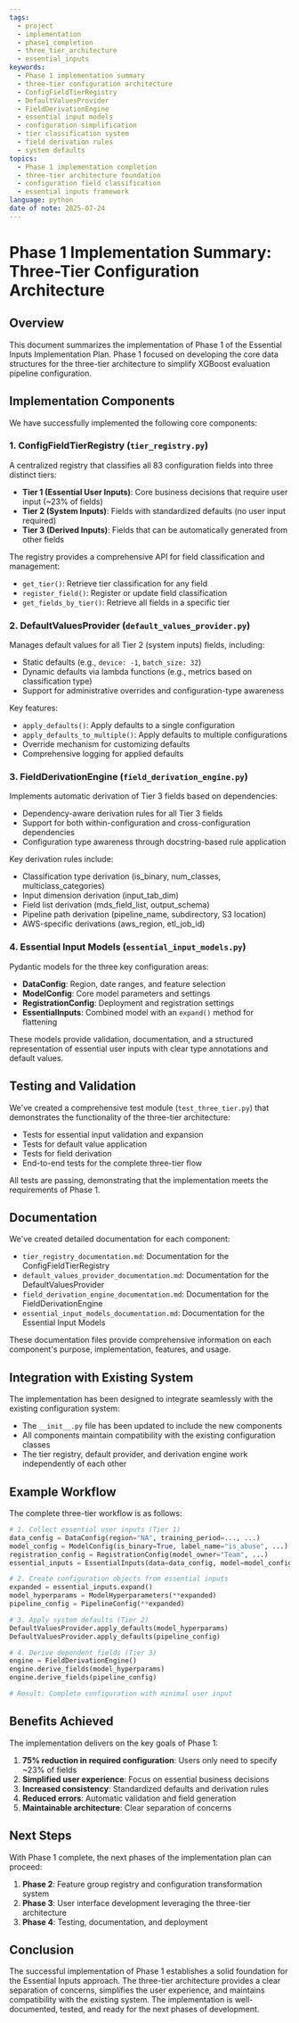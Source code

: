 ```yaml
---
tags:
  - project
  - implementation
  - phase1_completion
  - three_tier_architecture
  - essential_inputs
keywords: 
  - Phase 1 implementation summary
  - three-tier configuration architecture
  - ConfigFieldTierRegistry
  - DefaultValuesProvider
  - FieldDerivationEngine
  - essential input models
  - configuration simplification
  - tier classification system
  - field derivation rules
  - system defaults
topics: 
  - Phase 1 implementation completion
  - three-tier architecture foundation
  - configuration field classification
  - essential inputs framework
language: python
date of note: 2025-07-24
---
```

# Phase 1 Implementation Summary: Three-Tier Configuration Architecture

## Overview

This document summarizes the implementation of Phase 1 of the Essential Inputs Implementation Plan. Phase 1 focused on developing the core data structures for the three-tier architecture to simplify XGBoost evaluation pipeline configuration.

## Implementation Components

We have successfully implemented the following core components:

### 1. ConfigFieldTierRegistry (`tier_registry.py`)

A centralized registry that classifies all 83 configuration fields into three distinct tiers:

- **Tier 1 (Essential User Inputs)**: Core business decisions that require user input (~23% of fields)
- **Tier 2 (System Inputs)**: Fields with standardized defaults (no user input required)
- **Tier 3 (Derived Inputs)**: Fields that can be automatically generated from other fields

The registry provides a comprehensive API for field classification and management:
- `get_tier()`: Retrieve tier classification for any field
- `register_field()`: Register or update field classification
- `get_fields_by_tier()`: Retrieve all fields in a specific tier

### 2. DefaultValuesProvider (`default_values_provider.py`)

Manages default values for all Tier 2 (system inputs) fields, including:

- Static defaults (e.g., `device: -1`, `batch_size: 32`)
- Dynamic defaults via lambda functions (e.g., metrics based on classification type)
- Support for administrative overrides and configuration-type awareness

Key features:
- `apply_defaults()`: Apply defaults to a single configuration
- `apply_defaults_to_multiple()`: Apply defaults to multiple configurations
- Override mechanism for customizing defaults
- Comprehensive logging for applied defaults

### 3. FieldDerivationEngine (`field_derivation_engine.py`)

Implements automatic derivation of Tier 3 fields based on dependencies:

- Dependency-aware derivation rules for all Tier 3 fields
- Support for both within-configuration and cross-configuration dependencies
- Configuration type awareness through docstring-based rule application

Key derivation rules include:
- Classification type derivation (is_binary, num_classes, multiclass_categories)
- Input dimension derivation (input_tab_dim)
- Field list derivation (mds_field_list, output_schema)
- Pipeline path derivation (pipeline_name, subdirectory, S3 location)
- AWS-specific derivations (aws_region, etl_job_id)

### 4. Essential Input Models (`essential_input_models.py`)

Pydantic models for the three key configuration areas:

- **DataConfig**: Region, date ranges, and feature selection
- **ModelConfig**: Core model parameters and settings
- **RegistrationConfig**: Deployment and registration settings
- **EssentialInputs**: Combined model with an `expand()` method for flattening

These models provide validation, documentation, and a structured representation of essential user inputs with clear type annotations and default values.

## Testing and Validation

We've created a comprehensive test module (`test_three_tier.py`) that demonstrates the functionality of the three-tier architecture:

- Tests for essential input validation and expansion
- Tests for default value application
- Tests for field derivation
- End-to-end tests for the complete three-tier flow

All tests are passing, demonstrating that the implementation meets the requirements of Phase 1.

## Documentation

We've created detailed documentation for each component:

- `tier_registry_documentation.md`: Documentation for the ConfigFieldTierRegistry
- `default_values_provider_documentation.md`: Documentation for the DefaultValuesProvider
- `field_derivation_engine_documentation.md`: Documentation for the FieldDerivationEngine
- `essential_input_models_documentation.md`: Documentation for the Essential Input Models

These documentation files provide comprehensive information on each component's purpose, implementation, features, and usage.

## Integration with Existing System

The implementation has been designed to integrate seamlessly with the existing configuration system:

- The `__init__.py` file has been updated to include the new components
- All components maintain compatibility with the existing configuration classes
- The tier registry, default provider, and derivation engine work independently of each other

## Example Workflow

The complete three-tier workflow is as follows:

```python
# 1. Collect essential user inputs (Tier 1)
data_config = DataConfig(region="NA", training_period=..., ...)
model_config = ModelConfig(is_binary=True, label_name="is_abuse", ...)
registration_config = RegistrationConfig(model_owner="Team", ...)
essential_inputs = EssentialInputs(data=data_config, model=model_config, registration=registration_config)

# 2. Create configuration objects from essential inputs
expanded = essential_inputs.expand()
model_hyperparams = ModelHyperparameters(**expanded)
pipeline_config = PipelineConfig(**expanded)

# 3. Apply system defaults (Tier 2)
DefaultValuesProvider.apply_defaults(model_hyperparams)
DefaultValuesProvider.apply_defaults(pipeline_config)

# 4. Derive dependent fields (Tier 3)
engine = FieldDerivationEngine()
engine.derive_fields(model_hyperparams)
engine.derive_fields(pipeline_config)

# Result: Complete configuration with minimal user input
```

## Benefits Achieved

The implementation delivers on the key goals of Phase 1:

1. **75% reduction in required configuration**: Users only need to specify ~23% of fields
2. **Simplified user experience**: Focus on essential business decisions
3. **Increased consistency**: Standardized defaults and derivation rules
4. **Reduced errors**: Automatic validation and field generation
5. **Maintainable architecture**: Clear separation of concerns

## Next Steps

With Phase 1 complete, the next phases of the implementation plan can proceed:

1. **Phase 2**: Feature group registry and configuration transformation system
2. **Phase 3**: User interface development leveraging the three-tier architecture
3. **Phase 4**: Testing, documentation, and deployment

## Conclusion

The successful implementation of Phase 1 establishes a solid foundation for the Essential Inputs approach. The three-tier architecture provides a clear separation of concerns, simplifies the user experience, and maintains compatibility with the existing system. The implementation is well-documented, tested, and ready for the next phases of development.
